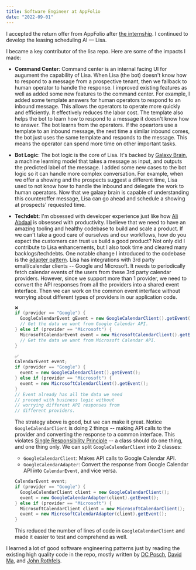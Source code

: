 ```yaml
---
title: Software Engineer at AppFolio
date: "2022-09-01"
---
```


I accepted the return offer from AppFolio after [the internship](/blog/2020-10-01-software-engineer-intern-at-appfolio). I continued to develop the leasing scheduling AI — Lisa.

I became a key contributor of the lisa repo. Here are some of the impacts I made:

- **Command Center**: Command center is an internal facing UI for augument the capability of Lisa. When Lisa (the bot) doesn't know how to respond to a message from a prospective tenant, then we fallback to human operator to handle the response. I improved existing features as well as added some new features to the command center. For example, I added some template answers for human operators to respond to an inbound message. This allows the operators to operate more quickly and efficiently. It effectively reduces the labor cost. The template also helps the bot to learn how to respond to a message it doesn't know how to answer. The bot learns from the operators. If the opeartors use a template to an inbound message, the next time a similar inbound comes, the bot just uses the same template and responds to the message. This means the operator can spend more time on other important tasks.

- **Bot Logic**: The bot logic is the core of Lisa. It's backed by [Galaxy Brain](https://engineering.appfolio.com/appfolio-engineering/2022/8/31/lisa-conversational-ai), a machine learning model that takes a message as input, and outputs the predicted label of the message. I added some new cases to the bot logic so it can handle more complex conversation. For example, when we offer a showing and the prospects suggest a different time, Lisa used to not know how to handle the inbound and delegate the work to human operators. Now that we galaxy brain is capable of understanding this counteroffer message, Lisa can go ahead and schedule a showing at prospects' requested time.

- **Techdebt**: I'm obsessed with developer experience just like how [Ali Abdaal](https://aliabdaal.com/) is obsessed with productivity. I believe that we need to have an amazing tooling and healthy codebase to build and scale a product. If we can't take a good care of ourselves and our workflows, how do you expect the customers can trust us build a good product? Not only did I contribute to Lisa enhancements, but I also took time and cleared many backlogs/techdebts. One notable change I introduced to the codebase is the [adapter pattern](https://refactoring.guru/design-patterns/adapter). Lisa has integrations with 3rd party email/calendar clients -- Google and Microsoft. It needs to periodically fetch calendar events of the users from these 3rd party calendar providers. However, since we support more than 1 provider, we need to convert the API responses from all the providers into a shared event interface. Then we can work on the common event interface without worrying about different types of providers in our application code.

  ```java
  ❌
  if (provider == "Google") {
    GoogleCalendarEvent gEvent = new GoogleCalendarClient().getEvent();
    // Get the data we want from Google Calendar API.
  } else if (provider == "Microsoft") {
    MicrosoftCalendarEvent event = new MicrosoftCalendarClient().getEvent();
    // Get the data we want from Microsoft Calendar API.
  }

  ✅
  CalendarEvent event;
  if (provider == "Google") {
    event = new GoogleCalendarClient().getEvent();
  } else if (provider == "Microsoft") {
    event = new MicrosoftCalendarClient().getEvent();
  }
  // Event already has all the data we need
  // proceed with business logic without
  // worrying different API responses from
  // different providers.
  ```

  The strategy above is good, but we can make it great. Notice `GoogleCalendarClient` is doing 2 things -- making API calls to the provider and converting the response to a common interface. This violates [Single Responsibility Principle](https://en.wikipedia.org/wiki/Single-responsibility_principle) -- a class should do one thing, and one thing only. We can split `GoogleCalendarClient` into 2 classes:

  - `GoogleCalendarClient`: Makes API calls to Google Calendar API.
  - `GoogleCalendarAdapter`: Convert the response from Google Calendar API into `CalendarEvent`, and vice versa.

  ```java
  CalendarEvent event;
  if (provider == "Google") {
    GoogleCalendarClient client = new GoogleCalendarClient();
    event = new GoogleCalendarAdapter(client).getEvent();
  } else if (provider == "Microsoft") {
    MicrosoftCalendarClient client = new MicrosoftCalendarClient();
    event = new MicrosoftCalendarAdapter(client).getEvent();
  }
  ```

  This reduced the number of lines of code in `GoogleCalendarClient` and made it easier to test and comprehend as well.

I learned a lot of good software engineering patterns just by reading the existing high quality code in the repo, mostly written by [DC Posch](https://www.linkedin.com/in/dcposch/), [David Ma](https://www.linkedin.com/in/madavidj/), and [John Rothfels](https://www.linkedin.com/in/john-rothfels-651b611a/).
